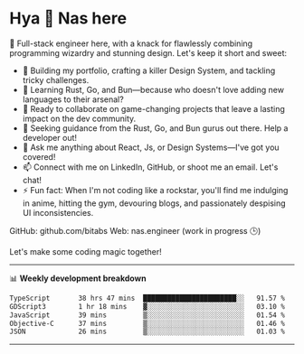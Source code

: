# Hya 👋 Nas here

👋 Full-stack engineer here, with a knack for flawlessly combining programming wizardry and stunning design. Let's keep it short and sweet:

- 🔭 Building my portfolio, crafting a killer Design System, and tackling tricky challenges.
- 🌱 Learning Rust, Go, and Bun—because who doesn't love adding new languages to their arsenal?
- 👯 Ready to collaborate on game-changing projects that leave a lasting impact on the dev community.
- 🤔 Seeking guidance from the Rust, Go, and Bun gurus out there. Help a developer out!
- 💬 Ask me anything about React, Js, or Design Systems—I've got you covered!
- 📫 Connect with me on LinkedIn, GitHub, or shoot me an email. Let's chat!
- ⚡ Fun fact: When I'm not coding like a rockstar, you'll find me indulging in anime, hitting the gym, devouring blogs, and passionately despising UI inconsistencies.

GitHub: github.com/bitabs
Web: nas.engineer (work in progress 🕒)

Let's make some coding magic together!

-------
📊 **Weekly development breakdown**
<!--START_SECTION:waka-->

```txt
TypeScript       38 hrs 47 mins  ███████████████████████░░   91.57 %
GDScript3        1 hr 18 mins    ▓░░░░░░░░░░░░░░░░░░░░░░░░   03.10 %
JavaScript       39 mins         ▒░░░░░░░░░░░░░░░░░░░░░░░░   01.54 %
Objective-C      37 mins         ▒░░░░░░░░░░░░░░░░░░░░░░░░   01.46 %
JSON             26 mins         ▒░░░░░░░░░░░░░░░░░░░░░░░░   01.03 %
```

<!--END_SECTION:waka-->
-------
